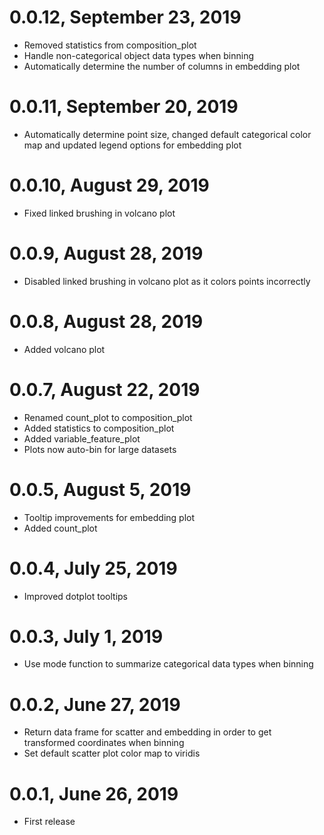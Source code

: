 # 0.0.12, September 23, 2019 
- Removed statistics from composition_plot
- Handle non-categorical object data types when binning
- Automatically determine the number of columns in embedding plot

# 0.0.11, September 20, 2019 
- Automatically determine point size, changed default categorical color map and updated
legend options for embedding plot

# 0.0.10, August 29, 2019
- Fixed linked brushing in volcano plot

# 0.0.9, August 28, 2019
- Disabled linked brushing in volcano plot as it colors points incorrectly

# 0.0.8, August 28, 2019
- Added volcano plot

# 0.0.7, August 22, 2019
- Renamed count_plot to composition_plot
- Added statistics to composition_plot
- Added variable_feature_plot
- Plots now auto-bin for large datasets

# 0.0.5, August 5, 2019
- Tooltip improvements for embedding plot
- Added count_plot

# 0.0.4, July 25, 2019
- Improved dotplot tooltips

# 0.0.3, July 1, 2019
- Use mode function to summarize categorical data types when binning

# 0.0.2, June 27, 2019
- Return data frame for scatter and embedding in order to get transformed coordinates when binning
- Set default scatter plot color map to viridis

# 0.0.1, June 26, 2019
- First release